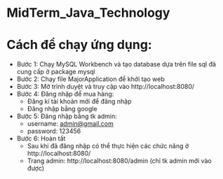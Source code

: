 # MidTerm_Java_Technology
#  Cách để chạy ứng dụng:
- Bước 1: Chạy MySQL Workbench và tạo database dựa trên file sql đã cung cấp ở package mysql
- Bước 2: Chạy file MajorApplication để khởi tạo web
- Bước 3: Mở trình duyệt và truy cập vào http://localhost:8080/
- Bước 4: Đăng nhập để mua hàng:
  * Đăng kí tài khoản mới để đăng nhập
  * Đăng nhập bằng google
- Bước 5: Đăng nhập bằng tk admin:
  * username: admin@gmail.com
  * password: 123456
- Bước 6: Hoàn tất
  * Sau khi đã đăng nhập có thể thực hiện các chức năng ở http://localhost:8080/
  * Trang admin: http://localhost:8080/admin (chỉ tk admin mới vào được)

